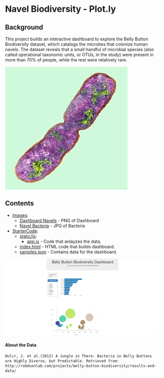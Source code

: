 # Navel Biodiversity - Plot.ly

## Background
This project builds an interactive dashboard to explore the Belly Button Biodiversity dataset, which catalogs the microbes that colonize human navels.
The dataset reveals that a small handful of microbial species (also called operational taxonomic units, or OTUs, in the study) were present in more than 70% of people, while the rest were relatively rare.

![Bacteria](Images/navelBacteria.jpg)

## Contents
* [Images](Images):
    * [Dashboard Navels](Images/Dashboard_Navels.png) - PNG of Dashboard
    * [Navel Bacteria](Images/navelBacteria.jpg) - JPG of Bacteria
* [StarterCode](StarterCode):
    * [static/js](StarterCode/static/js):
        * [app.js](StarterCode/static/js/app.js) - Code that anlayzes the data.
    * [index.html](StarterCode/index.html) - HTML code that builds dashboard.
    * [samples.json](StarterCode/samples.json) - Contains data for the dashboard.

![Navel](Images/Dashboard_Navels.png)

#### About the Data
    Hulcr, J. et al.(2012) A Jungle in There: Bacteria in Belly Buttons are Highly Diverse, but Predictable. Retrieved from: http://robdunnlab.com/projects/belly-button-biodiversity/results-and-data/


